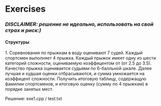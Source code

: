 # Exercises
_<h3>DISCLAIMER: решение не идеально, использовать на свой страх и риск:)</h3>_
<h4>Структуры</h4>
<p>1. Соревнования по прыжкам в воду оценивают 7 судей. Каждый спортсмен выполняет 4 прыжка. Каждый прыжок имеет одну из шести категорий сложности, оцениваемую коэффицентом от (от 2.5 до 3.5). Качество прыжка оценивается судьями по 6-балльной шкале. Далее лучшая и худшая оценки отбрасываются, и сумма умножается на коэффицент сложности. Получить итоговую таблицу, содержащую фамилии спортсменов, и итоговую оценку (сумму по 4 прыжкам) в порядке занятых мест.</p>
<p>Решение: exe1.cpp / test.txt</p>

